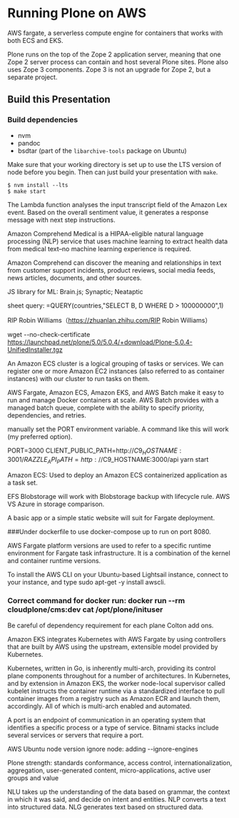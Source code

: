 # Running Plone on AWS

AWS fargate, a serverless compute engine for containers that works with both ECS and EKS. 

Plone runs on the top of the Zope 2 application server, meaning that one Zope 2 server process can contain and host several Plone sites. Plone also uses Zope 3 components. Zope 3 is not an upgrade for Zope 2, but a separate project.

## Build this Presentation

### Build dependencies

- nvm
- pandoc
- bsdtar (part of the `libarchive-tools` package on Ubuntu)

Make sure that your working directory is set up to use the LTS version of node before you begin. Then can just build your
presentation with `make`.

```
$ nvm install --lts
$ make start
```

The Lambda function analyses the input transcript field of the Amazon Lex event. Based on the overall sentiment value, it generates a response message with next step instructions.

Amazon Comprehend Medical is a HIPAA-eligible natural language processing (NLP) service that uses machine learning to extract health data from medical text–no machine learning experience is required.

Amazon Comprehend can discover the meaning and relationships in text from customer support incidents, product reviews, social media feeds, news articles, documents, and other sources.


JS library for ML: Brain.js; Synaptic; Neataptic

sheet query: =QUERY(countries,"SELECT B, D WHERE D > 100000000",1)

RIP Robin Williams（https://zhuanlan.zhihu.com/RIP Robin Williams）

wget --no-check-certificate https://launchpad.net/plone/5.0/5.0.4/+download/Plone-5.0.4-UnifiedInstaller.tgz

An Amazon ECS cluster is a logical grouping of tasks or services. We can register one or more Amazon EC2 instances (also referred to as container instances) with our cluster to run tasks on them. 

AWS Fargate, Amazon ECS, Amazon EKS, and AWS Batch make it easy to run and manage Docker containers at scale. AWS Batch provides with a managed batch queue, complete with the ability to specify priority, dependencies, and retries. 

manually set the PORT environment variable. A command like this will work (my preferred option).

PORT=3000 CLIENT_PUBLIC_PATH=http://$C9_HOSTNAME:3001/ RAZZLE_API_PATH=http://$C9_HOSTNAME:3000/api yarn start 

Amazon ECS: Used to deploy an Amazon ECS containerized application as a task set. 

EFS Blobstorage will work with Blobstorage backup with lifecycle rule. AWS VS Azure in storage comparison. 

A basic app or a simple static website will suit for Fargate deployment.

###Under dockerfile to use docker-compose up to run on port 8080.

AWS Fargate platform versions are used to refer to a specific runtime environment for Fargate task infrastructure. It is a combination of the kernel and container runtime versions.

To install the AWS CLI on your Ubuntu-based Lightsail instance, connect to your instance, and type sudo apt-get -y install awscli.

### Correct command for docker run: docker run --rm cloudplone/cms:dev cat /opt/plone/inituser

Be careful of dependency requirement for each plane Colton add ons. 

Amazon EKS integrates Kubernetes with AWS Fargate by using controllers that are built by AWS using the upstream, extensible model provided by Kubernetes.

Kubernetes, written in Go, is inherently multi-arch, providing its control plane components throughout for a number of architectures. In Kubernetes, and by extension in Amazon EKS, the worker node-local supervisor called kubelet instructs the container runtime via a standardized interface to pull container images from a registry such as Amazon ECR and launch them, accordingly. All of which is multi-arch enabled and automated.

A port is an endpoint of communication in an operating system that identifies a specific process or a type of service. Bitnami stacks include several services or servers that require a port.

AWS Ubuntu node version ignore node: adding --ignore-engines

Plone strength: standards conformance, access control, internationalization, aggregation, user-generated content, micro-applications, active user groups and value

NLU takes up the understanding of the data based on grammar, the context in which it was said, and decide on intent and entities.
NLP converts a text into structured data.
NLG generates text based on structured data.
